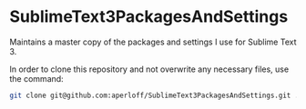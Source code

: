 # SublimeText3PackagesAndSettings
Maintains a master copy of the packages and settings I use for Sublime Text 3.

In order to clone this repository and not overwrite any necessary files, use the command:
```bash
git clone git@github.com:aperloff/SublimeText3PackagesAndSettings.git .
```
